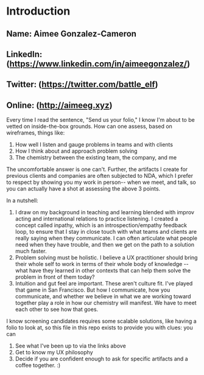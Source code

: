 # Introduction 
## Name: Aimee Gonzalez-Cameron 
## LinkedIn: (https://www.linkedin.com/in/aimeegonzalez/)
## Twitter: (https://twitter.com/battle_elf)
## Online: (http://aimeeg.xyz) 

Every time I read the sentence, "Send us your folio," I know I'm about to be vetted on inside-the-box grounds. How can one assess, based on wireframes, things like: 
1. How well I listen and gauge problems in teams and with clients 
2. How I think about and approach problem solving 
3. The chemistry between the existing team, the company, and me 

The uncomfortable answer is one can't. Further, the artifacts I create for previous clients and companies are often subjected to NDA, which I prefer to respect by showing you my work in person-- when we meet, and talk, so you can actually have a shot at assessing the above 3 points. 

In a nutshell: 
1. I draw on my background in teaching and learning blended with improv acting and international relations to practice listening. I created a concept called inpathy, which is an introspection/empathy feedback loop, to ensure that I stay in close touch with what teams and clients are really saying when they communicate. I can often articulate what people need when they have trouble, and then we get on the path to a solution much faster. 
2. Problem solving must be holistic. I believe a UX practitioner should bring their whole self to work in terms of their whole body of knowledge -- what have they learned in other contexts that can help them solve the problem in front of them today? 
3. Intuition and gut feel are important. These aren't culture fit. I've played that game in San Francisco. But how I communicate, how you communicate, and whether we believe in what we are working toward together play a role in how our chemistry will manifest. We have to meet each other to see how that goes. 


I know screening candidates requires some scalable solutions, like having a folio to look at, so this file in this repo exists to provide you with clues: you can 
1. See what I've been up to via the links above
2. Get to know my UX philosophy 
3. Decide if you are confident enough to ask for specific artifacts and a coffee together. :) 